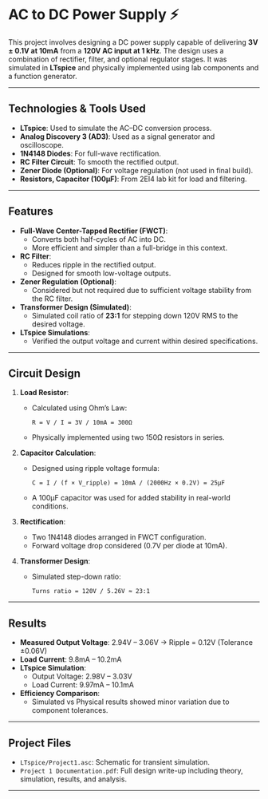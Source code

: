 # AC to DC Power Supply ⚡

This project involves designing a DC power supply capable of delivering **3V ± 0.1V at 10mA** from a **120V AC input at 1 kHz**. The design uses a combination of rectifier, filter, and optional regulator stages. It was simulated in **LTspice** and physically implemented using lab components and a function generator.

---

## Technologies & Tools Used

- **LTspice**: Used to simulate the AC–DC conversion process.
- **Analog Discovery 3 (AD3)**: Used as a signal generator and oscilloscope.
- **1N4148 Diodes**: For full-wave rectification.
- **RC Filter Circuit**: To smooth the rectified output.
- **Zener Diode (Optional)**: For voltage regulation (not used in final build).
- **Resistors, Capacitor (100μF)**: From 2EI4 lab kit for load and filtering.

---

## Features

- **Full-Wave Center-Tapped Rectifier (FWCT)**:
  - Converts both half-cycles of AC into DC.
  - More efficient and simpler than a full-bridge in this context.
- **RC Filter**:
  - Reduces ripple in the rectified output.
  - Designed for smooth low-voltage outputs.
- **Zener Regulation (Optional)**:
  - Considered but not required due to sufficient voltage stability from the RC filter.
- **Transformer Design (Simulated)**:
  - Simulated coil ratio of **23:1** for stepping down 120V RMS to the desired voltage.
- **LTspice Simulations**:
  - Verified the output voltage and current within desired specifications.

---

## Circuit Design

1. **Load Resistor**:
   - Calculated using Ohm’s Law:  
     ```
     R = V / I = 3V / 10mA = 300Ω
     ```
   - Physically implemented using two 150Ω resistors in series.

2. **Capacitor Calculation**:
   - Designed using ripple voltage formula:
     ```
     C = I / (f × V_ripple) = 10mA / (2000Hz × 0.2V) = 25μF
     ```
   - A 100μF capacitor was used for added stability in real-world conditions.

3. **Rectification**:
   - Two 1N4148 diodes arranged in FWCT configuration.
   - Forward voltage drop considered (0.7V per diode at 10mA).

4. **Transformer Design**:
   - Simulated step-down ratio:
     ```
     Turns ratio = 120V / 5.26V ≈ 23:1
     ```

---

## Results

- **Measured Output Voltage**: 2.94V – 3.06V → Ripple = 0.12V (Tolerance ±0.06V)
- **Load Current**: 9.8mA – 10.2mA
- **LTspice Simulation**:
  - Output Voltage: 2.98V – 3.03V
  - Load Current: 9.97mA – 10.1mA
- **Efficiency Comparison**:
  - Simulated vs Physical results showed minor variation due to component tolerances.

---

## Project Files

- `LTspice/Project1.asc`: Schematic for transient simulation.
- `Project 1 Documentation.pdf`: Full design write-up including theory, simulation, results, and analysis.

---
